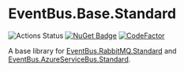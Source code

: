 # EventBus.Base.Standard  

![Actions Status](https://github.com/sayganov/EventBus.Base.Standard/workflows/Build/badge.svg) [![NuGet Badge](https://buildstats.info/nuget/EventBus.Base.Standard?includePreReleases=false)](https://www.nuget.org/packages/EventBus.Base.Standard) [![CodeFactor](https://www.codefactor.io/repository/github/sayganov/eventbus.base.standard/badge)](https://www.codefactor.io/repository/github/sayganov/eventbus.base.standard)

A base library for [EventBus.RabbitMQ.Standard](https://github.com/sayganov/EventBus.RabbitMQ.Standard) and [EventBus.AzureServiceBus.Standard](https://github.com/sayganov/EventBus.AzureServiceBus.Standard).
